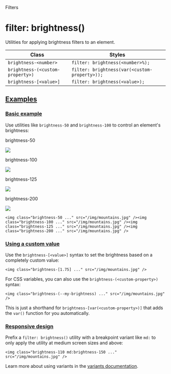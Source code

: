 Filters

# filter: brightness()

Utilities for applying brightness filters to an element.

| Class                            | Styles                                        |
| -------------------------------- | --------------------------------------------- |
| `brightness-<number>`            | `filter: brightness(<number>%);`              |
| `brightness-(<custom-property>)` | `filter: brightness(var(<custom-property>));` |
| `brightness-[<value>]`           | `filter: brightness(<value>);`                |

## [Examples](#examples)

### [Basic example](#basic-example)

Use utilities like `brightness-50` and `brightness-100` to control an element's brightness:

brightness-50

![](https://images.unsplash.com/photo-1554629947-334ff61d85dc?ixid=MnwxMjA3fDB8MHxwaG90by1wYWdlfHx8fGVufDB8fHx8\&ixlib=rb-1.2.1\&auto=format\&fit=crop\&w=1000\&h=1000\&q=90)

brightness-100

![](https://images.unsplash.com/photo-1554629947-334ff61d85dc?ixid=MnwxMjA3fDB8MHxwaG90by1wYWdlfHx8fGVufDB8fHx8\&ixlib=rb-1.2.1\&auto=format\&fit=crop\&w=1000\&h=1000\&q=90)

brightness-125

![](https://images.unsplash.com/photo-1554629947-334ff61d85dc?ixid=MnwxMjA3fDB8MHxwaG90by1wYWdlfHx8fGVufDB8fHx8\&ixlib=rb-1.2.1\&auto=format\&fit=crop\&w=1000\&h=1000\&q=90)

brightness-200

![](https://images.unsplash.com/photo-1554629947-334ff61d85dc?ixid=MnwxMjA3fDB8MHxwaG90by1wYWdlfHx8fGVufDB8fHx8\&ixlib=rb-1.2.1\&auto=format\&fit=crop\&w=1000\&h=1000\&q=90)

```
<img class="brightness-50 ..." src="/img/mountains.jpg" /><img class="brightness-100 ..." src="/img/mountains.jpg" /><img class="brightness-125 ..." src="/img/mountains.jpg" /><img class="brightness-200 ..." src="/img/mountains.jpg" />
```

### [Using a custom value](#using-a-custom-value)

Use the `brightness-[<value>]` syntax to set the brightness based on a completely custom value:

```
<img class="brightness-[1.75] ..." src="/img/mountains.jpg" />
```

For CSS variables, you can also use the `brightness-(<custom-property>)` syntax:

```
<img class="brightness-(--my-brightness) ..." src="/img/mountains.jpg" />
```

This is just a shorthand for `brightness-[var(<custom-property>)]` that adds the `var()` function for you automatically.

### [Responsive design](#responsive-design)

Prefix a `filter: brightness()` utility with a breakpoint variant like `md:` to only apply the utility at medium screen sizes and above:

```
<img class="brightness-110 md:brightness-150 ..." src="/img/mountains.jpg" />
```

Learn more about using variants in the [variants documentation](/docs/hover-focus-and-other-states).
